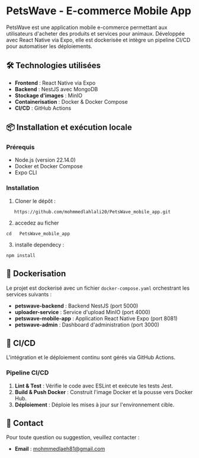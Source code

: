 # PetsWave - E-commerce Mobile App

PetsWave est une application mobile e-commerce permettant aux utilisateurs d'acheter des produits et services pour animaux. Développée avec React Native via Expo, elle est dockerisée et intègre un pipeline CI/CD pour automatiser les déploiements.

## 🛠️ Technologies utilisées

- **Frontend** : React Native via Expo
- **Backend** : NestJS avec MongoDB
- **Stockage d'images** : MinIO
- **Containerisation** : Docker & Docker Compose
- **CI/CD** : GitHub Actions

## 📦 Installation et exécution locale

### Prérequis

- Node.js (version 22.14.0)
- Docker et Docker Compose
- Expo CLI

### Installation

1. Cloner le dépôt :   
```  
   https://github.com/mohmmedlahlali20/PetsWave_mobile_app.git
   ```
2. accedez au ficher
```
cd   PetsWave_mobile_app 
   ```
3. installe dependecy :
```
npm install
```

## 🐳 Dockerisation

Le projet est dockerisé avec un fichier `docker-compose.yaml` orchestrant les services suivants :

- **petswave-backend** : Backend NestJS (port 5000)
- **uploader-service** : Service d'upload MinIO (port 4000)
- **petswave-mobile-app** : Application React Native Expo (port 8081)
- **petswave-admin** : Dashboard d'administration (port 3000)


## 🚀 CI/CD

L'intégration et le déploiement continu sont gérés via GitHub Actions.

### Pipeline CI/CD

1. **Lint & Test** : Vérifie le code avec ESLint et exécute les tests Jest.
2. **Build & Push Docker** : Construit l'image Docker et la pousse vers Docker Hub.
3. **Déploiement** : Déploie les mises à jour sur l'environnement cible.



## 📩 Contact

Pour toute question ou suggestion, veuillez contacter :
- **Email** : mohmmedlaeh81@gmail.com

   
